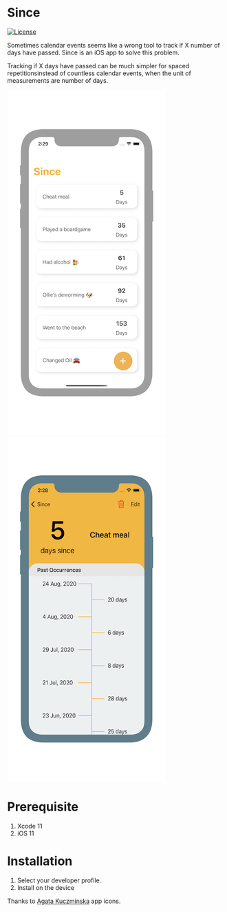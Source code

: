 # Since

[![License](https://img.shields.io/cocoapods/l/SDDatabase.svg?style=flat)](https://cocoapods.org/pods/SDDatabase)

Sometimes calendar events seems like a wrong tool to track if X number of days have passed. Since is an iOS app to solve this problem. 

Tracking if X days have passed can be much simpler for spaced repetitionsinstead of countless calendar events, when the unit of measurements are number of days.

<img src="/Screenshots/Since_home.png" alt="drawing">     <img src="/Screenshots/Since_detail.png" alt="drawing">

# Prerequisite
1. Xcode 11
2. iOS 11

# Installation 
1. Select your developer profile.
2. Install on the device

Thanks to [Agata Kuczminska](https://dribbble.com/shots/4017467-77-FREE-Space-Icons-Hand-Drawn#shot-description) app icons.
